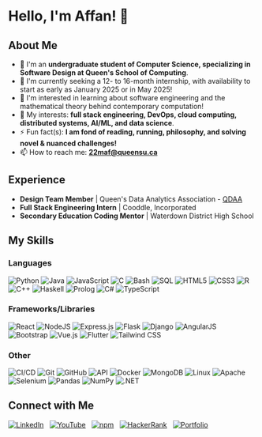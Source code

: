 # Hello, I'm Affan! 👋

## About Me
- 🌱 I'm an **undergraduate student of Computer Science, specializing in Software Design at Queen's School of Computing**.
- 🤔 I'm currently seeking a 12- to 16-month internship, with availability to start as early as January 2025 or in May 2025!
- 💬 I'm interested in learning about software engineering and the mathematical theory behind contemporary computation!
- 📱 My interests: **full stack engineering, DevOps, cloud computing, distributed systems, AI/ML, and data science**.  
- ⚡ Fun fact(s): **I am fond of reading, running, philosophy, and solving novel & nuanced challenges!**
- 📫 How to reach me: **[22maf@queensu.ca](mailto:22maf@queensu.ca)**

## Experience
- **Design Team Member**  |  Queen's Data Analytics Association - [QDAA](https://qdaa.github.io)
- **Full Stack Engineering Intern**  |  Cooddle, Incorporated
- **Secondary Education Coding Mentor**  |  Waterdown District High School

## My Skills
### Languages
![Python](https://img.shields.io/badge/-Python-black?style=flat-square&logo=python)
![Java](https://img.shields.io/badge/-Java-black?style=flat-square&logo=java)
![JavaScript](https://img.shields.io/badge/-JavaScript-black?style=flat-square&logo=javascript)
![C](https://img.shields.io/badge/-C-black?style=flat-square&logo=c)
![Bash](https://img.shields.io/badge/-Bash-black?style=flat-square&logo=gnu-bash)
![SQL](https://img.shields.io/badge/-SQL-black?style=flat-square&logo=postgresql)
![HTML5](https://img.shields.io/badge/-HTML5-black?style=flat-square&logo=html5)
![CSS3](https://img.shields.io/badge/-CSS3-black?style=flat-square&logo=css3)
![R](https://img.shields.io/badge/-R-black?style=flat-square&logo=r)
![C++](https://img.shields.io/badge/-C++-black?style=flat-square&logo=c++)
![Haskell](https://img.shields.io/badge/-Haskell-black?style=flat-square&logo=haskell)
![Prolog](https://img.shields.io/badge/-Prolog-black?style=flat-square&logo=prolog)
![C#](https://img.shields.io/badge/-C%23-black?style=flat-square&logo=csharp)
![TypeScript](https://img.shields.io/badge/-TypeScript-black?style=flat-square&logo=typescript)

### Frameworks/Libraries
![React](https://img.shields.io/badge/-React-black?style=flat-square&logo=react)
![NodeJS](https://img.shields.io/badge/-NodeJS-black?style=flat-square&logo=node.js)
![Express.js](https://img.shields.io/badge/-Express.js-black?style=flat-square&logo=express)
![Flask](https://img.shields.io/badge/-Flask-black?style=flat-square&logo=flask)
![Django](https://img.shields.io/badge/-Django-black?style=flat-square&logo=django)
![AngularJS](https://img.shields.io/badge/-AngularJS-black?style=flat-square&logo=angularjs)
![Bootstrap](https://img.shields.io/badge/-Bootstrap-black?style=flat-square&logo=bootstrap)
![Vue.js](https://img.shields.io/badge/-Vue.js-black?style=flat-square&logo=vue.js)
![Flutter](https://img.shields.io/badge/-Flutter-black?style=flat-square&logo=flutter)
![Tailwind CSS](https://img.shields.io/badge/-Tailwind%20CSS-black?style=flat-square&logo=tailwind-css)

### Other
![CI/CD](https://img.shields.io/badge/-CI%2FCD-black?style=flat-square&logo=github-actions)
![Git](https://img.shields.io/badge/-Git-black?style=flat-square&logo=git)
![GitHub](https://img.shields.io/badge/-GitHub-181717?style=flat-square&logo=github)
![API](https://img.shields.io/badge/-API-black?style=flat-square&logo=swagger)
![Docker](https://img.shields.io/badge/-Docker-black?style=flat-square&logo=docker)
![MongoDB](https://img.shields.io/badge/-MongoDB-black?style=flat-square&logo=mongodb)
![Linux](https://img.shields.io/badge/-Linux-black?style=flat-square&logo=linux)
![Apache](https://img.shields.io/badge/-Apache-black?style=flat-square&logo=apache)
![Selenium](https://img.shields.io/badge/-Selenium-black?style=flat-square&logo=selenium)
![Pandas](https://img.shields.io/badge/-Pandas-black?style=flat-square&logo=pandas)
![NumPy](https://img.shields.io/badge/-NumPy-black?style=flat-square&logo=numpy)
![.NET](https://img.shields.io/badge/-.NET-black?style=flat-square&logo=dotnet)

## Connect with Me


[![LinkedIn](https://img.shields.io/badge/-LinkedIn-0A66C2?style=flat-square&logo=linkedin)](https://www.linkedin.com/in/affanfarooq/) &nbsp;
[![YouTube](https://img.shields.io/badge/-YouTube-FF0000?style=flat-square&logo=youtube)](https://www.youtube.com/) &nbsp;
[![npm](https://img.shields.io/badge/-npm-CB3837?style=flat-square&logo=npm)](https://www.npmjs.com/) &nbsp;
[![HackerRank](https://img.shields.io/badge/-HackerRank-2EC866?style=flat-square&logo=hackerrank)](https://www.hackerrank.com/) &nbsp;
[![Portfolio](https://img.shields.io/badge/-Portfolio-000000?style=flat-square&logo=internet-explorer)](https://www.youtube.com/)

